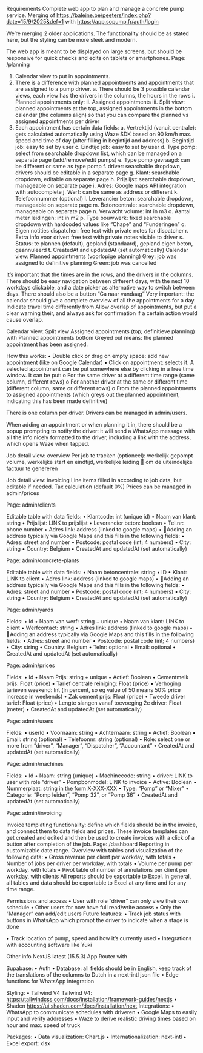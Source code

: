 Requirements
Complete web app to plan and manage a concrete pump service.
Merging of https://baleine.be/peeters/index.php?date=15/9/2025&def=1 with https://app.sopump.fr/auth/login 

We’re merging 2 older applications. The functionality should be as stated here, but the styling can be more sleek and modern.

The web app is meant to be displayed on large screens, but should be responsive for quick checks and edits on tablets or smartphones.
Page: /planning

1.	Calendar view to put in appointments.
2.	There is a difference with planned appointments and appointments that are assigned to a pump driver.
a.	There should be 3 possible calendar views, each view has the drivers in the columns, the hours in the rows
i.	Planned appointments only: 
ii.	Assigned appointments
iii.	Split view: planned appointments at the top, assigned appointments in the bottom calendar (the columns align) so that you can compare the planned vs assigned appointments per driver
3.	Each appointment has certain data fields:
a.	Vertrektijd (vanuit centrale): gets calculated automatically using Waze SDK based on 90 km/h max. speed and time of day (after filling in begintijd and address)
b.	Begintijd job: easy to set by user
c.	Eindtijd job: easy to set by user
d.	Type pomp: select from searchable dropdown list, which can be managed on a separate page (add/remove/edit pumps)
e.	Type pomp gevraagd: can be different or same as type pomp
f.	driver: searchable dropdown, drivers should be editable in a separate page
g.	Klant: searchable dropdown, editable on separate page
h.	Prijslijst: searchable dropdown, manageable on separate page
i.	Adres: Google maps API integration with autocomplete
j.	Werf: can be same as address or different
k.	Telefoonnummer (optional)
l.	Leverancier beton: searchable dropdown, manageable on separate page
m.	Betoncentrale: searchable dropdown, manageable on separate page
n.	Verwacht volume: int in m3
o.	Aantal meter leidingen: int in m2
p.	Type bouwwerk: fixed searchable dropdown with hardcoded values like “Chape” and “Funderingen”
q.	Eigen notities dispatcher: free text with private notes for dispatcher
r.	Extra info voor driver: free text with private notes visible to driver
s.	Status: te plannen (default), gepland (standaard), gepland eigen beton, geannuleerd
t.	CreatedAt and updatedAt (set automatically)
Calendar view: Planned appointments (voorlopige planning)
Grey: job was assigned to definitive planning
Green: job was cancelled
 

It’s important that the times are in the rows, and the drivers in the columns.
There should be easy navigation between different days, with the next 10 workdays clickable, and a date picker as alternative way to switch between days.
There should also be a button “Ga naar vandaag”
Very important: the calendar should give a complete overview of all the appointments for a day.
Indicate travel time differently from 
Allow overlap of appointments, but put a clear warning their, and always ask for confirmation if a certain action would cause overlap.

Calendar view: Split view Assigned appointments (top; definitieve planning) with Planned appointments bottom
Greyed out means: the planned appointment has been assigned.
 

How this works:
•	Double click or drag on empty space: add new appointment (like on Google Calendar)
•	Click on appointment: selects it. A selected appointment can be put somewhere else by clicking in a free time window. It can be put:
o	For the same driver at a different time range (same column, different rows)
o	For another driver at the same or different time (different column, same or different rows)
o	From the planned appointments to assigned appointments (which greys out the planned appointment, indicating this has been made definitive)

There is one column per driver. Drivers can be managed in admin/users.

When adding an appointment or when planning it in, there should be a popup prompting to notify the driver: it will send a WhatsApp message with all the info nicely formatted to the driver, including a link with the address, which opens Waze when tapped.

Job detail view: overview
Per job te tracken (optioneel): werkelijk gepompt volume, werkelijke start en eindtijd, werkelijke leiding  om de uiteindelijke factuur te genereren

 

Job detail view: invoicing
Line items filled in according to job data, but editable if needed.
Tax calculation (default 0%)
Prices can be managed in admin/prices
 

Page: admin/clients
 

Editable table with data fields:
•	Klantcode: int (unique id)
•	Naam van klant: string
•	Prijslijst: LINK to prijslijst
•	Leverancier beton: boolean
•	Tel.nr: phone number
•	Adres link: address (linked to google maps)
•	Adding an address typically via Google Maps and this fills in the following fields:
•	Adres: street and number
•	Postcode: postal code (int; 4 numbers)
•	City: string
•	Country: Belgium
•	CreatedAt and updatedAt (set automatically)

Page: admin/concrete-plants
 

Editable table with data fields:
•	Naam betoncentrale: string
•	ID
•	Klant: LINK to client
•	Adres link: address (linked to google maps)
•	Adding an address typically via Google Maps and this fills in the following fields:
•	Adres: street and number
•	Postcode: postal code (int; 4 numbers)
•	City: string
•	Country: Belgium
•	CreatedAt and updatedAt (set automatically)



Page: admin/yards

 

Fields:
•	Id
•	Naam van werf: string + unique
•	Naam van klant: LINK to client
•	Werfcontact: string
•	Adres link: address (linked to google maps)
•	Adding an address typically via Google Maps and this fills in the following fields:
•	Adres: street and number
•	Postcode: postal code (int; 4 numbers)
•	City: string
•	Country: Belgium
•	Telnr: optional
•	Email: optional
•	CreatedAt and updatedAt (set automatically)


Page: admin/prices
 
Fields:
•	Id
•	Naam Prijs: string + unique
•	Actief: Boolean
•	Cementmelk prijs: Float (price)
•	Tarief centrale reiniging: Float (price)
•	Verhoging tarieven weekend: Int (in percent, so eg value of 50 means 50% price increase in weekends)
•	Zak cement prijs: Float (price)
•	Tweede driver tarief: Float (price)
•	Lengte slangen vanaf toevoeging 2e driver: Float (meter)
•	CreatedAt and updatedAt (set automatically)

Page: admin/users

 

Fields:
•	userId
•	Voornaam: string
•	Achternaam: string
•	Actief: Boolean
•	Email: string (optional)
•	Telefoonnr: string (optional)
•	Role: select one or more from “driver”, “Manager”, “Dispatcher”, “Accountant”
•	CreatedAt and updatedAt (set automatically)

Page: admin/machines


 

Fields:
•	Id
•	Naam: string (unique)
•	Machinecode: string
•	driver: LINK to user with role “driver”
•	Pompbonmodel: LINK to invoice
•	Active: Boolean
•	Nummerplaat: string in the form X-XXX-XXX
•	Type: “Pomp” or “Mixer”
•	Categorie: “Pomp leiden”, “Pomp 32”, or “Pomp 36”
•	CreatedAt and updatedAt (set automatically)


Page: admin/invoicing
 

Invoice templating functionality: define which fields should be in the invoice, and connect them to data fields and prices.
These invoice templates can get created and edited and then be used to create invoices with a click of a button after completion of the job.
Page: /dashboard
Reporting in customizable date range.
Overview with tables and visualization of the following data:
•	Gross revenue per client per workday, with totals
•	Number of jobs per driver per workday, with totals
•	Volume per pump per workday, with totals
•	Pivot table of number of annulations per client per workday, with clients
All reports should be exportable to Excel.
In general, all tables and data should be exportable to Excel at any time and for any time range.

Permissions and access
•	User with role “driver” can only view their own schedule
•	Other users for now have full read/write access
•	Only the “Manager” can add/edit users
Future features:
•	Track job status with buttons in WhatsApp which prompt the driver to indicate when a stage is done
 
•	Track location of pump, speed and how it’s currently used
•	Integrations with accounting software like Yuki

Other info
NextJS latest (15.5.3) App Router with 

Supabase:
•	Auth
•	Database: all fields should be in English, keep track of the translations of the columns to Dutch in a next-intl json file
•	Edge functions for WhatsApp integration

Styling: 
•	Tailwind V4 Tailwind V4: https://tailwindcss.com/docs/installation/framework-guides/nextjs
•	Shadcn https://ui.shadcn.com/docs/installation/next 
Integrations: 
•	WhatsApp to communicate schedules with driveren
•	Google Maps to easily input and verify addresses
•	Waze to derive realistic driving times based on hour and max. speed of truck

Packages:
•	Data visualization: Chart.js
•	Internationalization: next-intl
•	Excel export: xlsx


